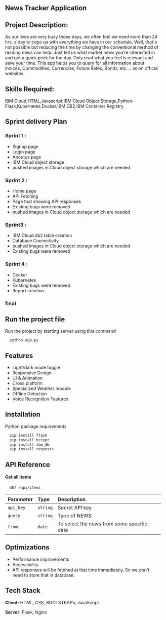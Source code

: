 ## News Tracker Application

## Project Description:
As our lives are very busy these days, we often feel we need more than 24 hrs. a day to cope up with everything we have in our schedule. Well, that's not possible but reducing the time by changing the conventional method of reading news can help. Just tell us what market news you're interested in and get a quick peek for the day. Only read what you feel is relevant and save your time. This app helps you to query for all information about Indices, Commodities, Currencies, Future Rates, Bonds, etc.… as on official websites.

## Skills Required:
IBM Cloud,HTML,Javascript,IBM Cloud Object Storage,Python-Flask,Kubernetes,Docker,IBM DB2,IBM Container Registry.

## Sprint delivery Plan 
### Sprint 1 :
- Signup page
- Login page
- Aboutus page
- IBM Cloud object storage
- pushed images in Cloud object storage which are needed

### Sprint 2 :
- Home page
- API Fetching
- Page that showing API responses
- Existing bugs were removed
- pushed images in Cloud object storage which are needed

### Sprint3 :
- IBM Cloud db2 table creation
- Database Connectivity
- pushed images in Cloud object storage which are needed
- Existing bugs were removed

### Sprint 4 :
- Docker 
- Kubernetes
- Existing bugs were removed
- Report creation

### final 


## Run the project file
 Run the project by starting server using this command

```bash
  python app.py
```


## Features
- Light/dark mode toggle
- Responsive Design
- UI & Animation
- Cross platform
- Specialized Weather module
- Offline Detection
- Voice Recognition Features

## Installation

Python package requirements

```bash
  pip install flask
  pip install bcrypt
  pip install ibm_db
  pip install requests
```
    
## API Reference

#### Get all items

```http
  GET /api/items
```

| Parameter |   Type   |                Description               |
| :-------- | :------- | :--------------------------------------- |
| `api_key` | `string` |               Secret API key             |
| `query `  | `string` |                Type of NEWS              |
| `from`    | `date`   |To select the news from some specific date|



## Optimizations
- Performance improvements
- Accessibility
- API responses will be fetched at that time immediately, So we don't need to store that in database.


## Tech Stack

**Client:** HTML, CSS, BOOTSTRAP5, JavaScript

**Server:** Flask, Nginx

